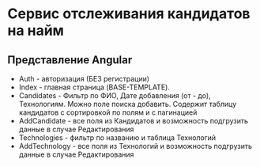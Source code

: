 # Сервис отслеживания кандидатов на найм

## Представление Angular

* Auth - авторизация (БЕЗ регистрации)
* Index - главная страница (BASE-TEMPLATE).
* Candidates - Фильтр по ФИО, Дате добавления (от - до), Технологиям. Можно поле поиска добавить. Содержит таблицу кандидатов с сортировкой по полям и с пагинацией
* AddCandidate - все поля из Кандидатов и возможность подгрузить данные в случае Редактирования
* Technologies - фильтр по названию и таблица Технологий
* AddTechnology - все поля из Технологий и возможность подгрузить данные в случае Редактирования

